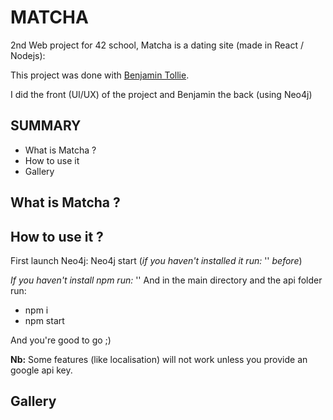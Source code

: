 # MATCHA

2nd Web project for 42 school, Matcha is a dating site (made in React / Nodejs): 

This project was done with [Benjamin Tollie](https://github.com/BenjaminTle).

I did the front (UI/UX) of the project and Benjamin the back (using Neo4j)

## SUMMARY
- What is Matcha ?
- How to use it 
- Gallery

## What is Matcha ?

## How to use it ?
First launch Neo4j: Neo4j start (_if you haven't installed it run:_ '' _before_)

_If you haven't install npm run:_ ''
And in the main directory and the api folder run:
- npm i
- npm start

And you're good to go ;)

__Nb:__ Some features (like localisation) will not work unless you provide an google api key.

## Gallery
